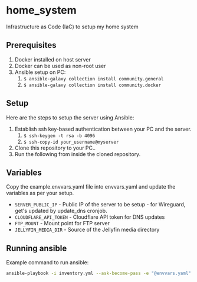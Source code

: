 # home_system
Infrastructure as Code (IaC) to setup my home system

## Prerequisites

1. Docker installed on host server
2. Docker can be used as non-root user
3. Ansible setup on PC:
    1. `$ ansible-galaxy collection install community.general`
    2. `$ ansible-galaxy collection install community.docker`

## Setup

Here are the steps to setup the server using Ansible:

1. Establish ssh key-based authentication between your PC and the server.
    1. `$ ssh-keygen -t rsa -b 4096`
    2. `$ ssh-copy-id your_username@myserver`
2. Clone this repository to your PC..
3. Run the following from inside the cloned repository.

## Variables

Copy the example.envvars.yaml file into envvars.yaml and update the variables as per your setup.

* `SERVER_PUBLIC_IP` - Public IP of the server to be setup - for Wireguard, get's updated by update_dns cronjob.
* `CLOUDFLARE_API_TOKEN` - Cloudflare API token for DNS updates
* `FTP_MOUNT` - Mount point for FTP server
* `JELLYFIN_MEDIA_DIR` - Source of the Jellyfin media directory

## Running ansible

Example command to run ansible:

```bash
ansible-playbook -i inventory.yml --ask-become-pass -e "@envvars.yaml" tasks/main.yml
```